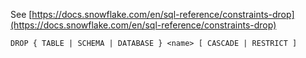 See [https://docs.snowflake.com/en/sql-reference/constraints-drop](https://docs.snowflake.com/en/sql-reference/constraints-drop)
```
DROP { TABLE | SCHEMA | DATABASE } <name> [ CASCADE | RESTRICT ]
```
